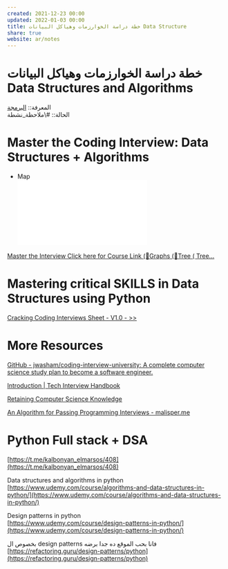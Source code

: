 ```yaml
---  
created: 2021-12-23 00:00  
updated: 2022-01-03 00:00  
title: خطة دراسة الخوارزمات وهياكل البيانات Data Structure  
share: true  
website: ar/notes  
---  
```

  
# خطة دراسة الخوارزمات وهياكل البيانات Data Structures and Algorithms  
  
المعرفة:: [البرمجة](%D8%A7%D9%84%D8%A8%D8%B1%D9%85%D8%AC%D8%A9)  
الحالة:: #\ملاحظة_نشطة  
  
# **Master the Coding Interview: Data Structures + Algorithms**  
  
- Map  
  ![](Master_the_Interview.pdf)  
  
[Master the Interview Click here for Course Link (🎁Graphs (🎁Tree ( Tree...](https://coggle.it/diagram/W5E5tqYlrXvFJPsq/t/master-the-interview-click-here-for-course-link/c25f98c73a03f5b1107cd0e2f4bce29c9d78e31655e55cb0b785d56f0036c9d1)  
  
[](https://www.udemy.com/course/master-the-coding-interview-data-structures-algorithms/)  
  
# Mastering critical SKILLS in Data Structures using Python  
  
[](https://www.udemy.com/course/python-ds-skills/)  
  
[Cracking Coding Interviews Sheet - V1.0 - >>](https://docs.google.com/spreadsheets/d/1ClmoHFMqQKOHinRhrId42sbofQ0T0IyaFzZcEcVvXbU/edit#gid=593476609)  
  
# More Resources  
  
[GitHub - jwasham/coding-interview-university: A complete computer science study plan to become a software engineer.](https://github.com/jwasham/coding-interview-university)  
  
[Introduction | Tech Interview Handbook](https://techinterviewhandbook.org/introduction/)  
  
[Retaining Computer Science Knowledge](https://startupnextdoor.com/retaining-computer-science-knowledge/)  
  
[An Algorithm for Passing Programming Interviews - malisper.me](https://malisper.me/an-algorithm-for-passing-programming-interviews/)  
  
# Python Full stack + DSA  
  
[https://t.me/kalbonyan_elmarsos/408](https://t.me/kalbonyan_elmarsos/408)  
  
Data structures and algorithms in python  
[https://www.udemy.com/course/algorithms-and-data-structures-in-python/](https://www.udemy.com/course/algorithms-and-data-structures-in-python/)  
  
Design patterns in python  
[https://www.udemy.com/course/design-patterns-in-python/](https://www.udemy.com/course/design-patterns-in-python/)  
  
بخصوص ال design patterns فانا بحب الموقع ده جدا برضه  
[https://refactoring.guru/design-patterns/python](https://refactoring.guru/design-patterns/python)  
